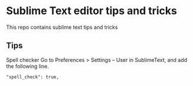 # Sublime Text editor tips and tricks
This repo contains sublime text tips and tricks

## Tips

Spell checker
Go to Preferences > Settings – User in SublimeText, and add the following line.

`"spell_check": true,`
